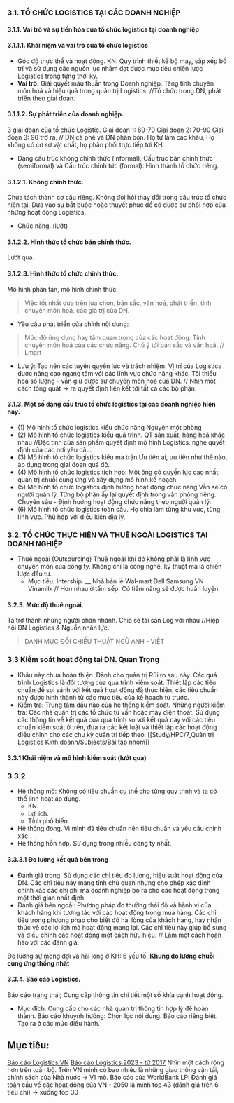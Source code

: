 ### 3.1. TỔ CHỨC LOGISTICS TẠI CÁC DOANH NGHIỆP  
#### 3.1.1. Vai trò và sự tiến hóa của tổ chức logistics tại doanh nghiệp  
#### 3.1.1.1. Khái niệm và vai trò của tổ chức logistics
- Góc độ thực thể và hoạt động.
KN: 
Quy trình thiết kế bộ máy, sắp xếp bố trí và sử dụng các nguồn lực nhằm đạt được mục tiêu chiến lược Logistics trong từng thời kỳ.
- **Vai trò:** Giải quyết mâu thuẫn trong Doanh nghiệp.
Tăng tính chuyên môn hoá và hiệu quả trong quản trị Logistics.
//Tổ chức trong DN, phát triển theo giai đoạn.

#### 3.1.1.2. Sự phát triển của doanh nghiệp.
3 giai đoạn của tổ chức Logistic.
Giai đoạn 1: 60-70
Giai đoạn 2: 70-90
Giai đoạn 3: 90 trở ra.
// DN cà phê và DN phân bón. Họ tự làm các khâu, Họ không có cơ sở vật chất, họ phân phối trực tiếp tới KH.
- Dạng cấu trúc không chính thức (informal); Cấu trúc bán chính thức (semiformal) và Cấu trúc chính tức (formal). Hình thành tổ chức riêng.
#### 3.1.2.1. Không chính thức.
Chưa tách thành cơ cấu riêng. Không đòi hỏi thay đổi trong cấu trúc tổ chức hiện tại.
Dựa vào sự bắt buộc hoặc thuyết phục để có được sự phối hợp của những hoạt động Logistics.
- Chức năng. (lướt)
#### 3.1.2.2. Hình thức tổ chức bán chính thức.
Lướt qua.
#### 3.1.2.3. Hình thức tổ chức chính thức.
Mô hình phân tán, mô hình chính thức.
> Việc tốt nhất dựa trên lựa chọn, bản sắc, văn hoá, phát triển, tính chuyên môn hoá, các giá trị của DN.
- Yêu cầu phát triển của chính nội dung:
>Mức độ ứng dụng hay tầm quan trọng của các hoat động.
>Tính chuyên môn hoá của các chức năng.
>Chú ý tới bản sắc và văn hoá.
// Lmart

- Lưu ý:
	Tạo nên các tuyến quyền lực và trách nhiệm.
	Vị trí của Logistics được nâng cao ngang tầm với các lĩnh vực chức năng khác.
	Tối thiểu hoá số lượng - vẫn giữ được sự chuyên môn hoá của DN.
// Nhìn một cách tổng quát -> ra quyết định liên kết tới tất cả các bộ phận.
#### 3.1.3. Một số dạng cấu trúc tổ chức logistics tại các doanh nghiệp hiện nay.
- (1) Mô hình tổ chức logistics kiểu chức năng
Nguyên một phòng
- (2) Mô hình tổ chức logistics kiểu quá trình.
QT sản xuất, hàng hoá khác nhau
//Đặc tính của sản phẩm quyết định mô hình Logistics. nghe quyết định của các nơi yêu cầu.
- (3) Mô hình tổ chức logistics kiểu ma trận
Ưu tiên ai, ưu tiên như thế nào, áp dụng trong giai đoạn quá độ.
- (4) Mô hình tổ chức logistics tích hợp:
Một ông có quyền lực cao nhất, quản trị chuỗi cung ứng và xây dựng mô hình kế hoạch.
- (5) Mô hình tổ chức logistics định hướng hoạt động chức năng
Vẫn sẽ có người quản lý. Từng bộ phận ấy lại quyết định trong văn phòng riêng. Chuyên sâu - Định hướng hoạt động chức năng theo người quản lý.
- (6) Mô hình tổ chức logistics toàn cầu. 
Họ chia làm từng khu vực, từng lĩnh vực. Phù hợp với điều kiện địa lý.

### 3.2. TỔ CHỨC THỰC HIỆN VÀ THUÊ NGOÀI LOGISTICS TẠI  DOANH NGHIỆP
- Thuê ngoài (Outsourcing)
Thuê ngoài khi đó không phải là lĩnh vực chuyên môn của công ty. Không chỉ là công nghệ, kỹ thuật mà là chiến lược đầu tư.
	- Mục tiêu: Intership.
__
Nhà bán lẻ Wal-mart
Dell
Samsung VN
Vinamilk
// Hơn nhau ở tấm sếp. Có tiềm năng sẽ được huấn luyện.
#### 3.2.3. Mức độ thuê ngoài.
Ta trở thành những người phân nhánh.
	Chia sẻ tài sản Log với nhau //Hiệp hội DN Logistics & Nguồn nhân lực.
> DANH MỤC ĐỐI CHIẾU THUẬT NGỮ ANH - VIỆT
### 3.3 Kiểm soát hoạt động tại DN. Quan Trọng
- Khâu này chưa hoàn thiện. Dành cho quản trị Rủi ro sau này.
	Các quá trình Logistics là đối tượng của quá trình kiểm soát.
	Thiết lập các tiêu chuẩn để soi sánh với kết quả hoạt động đã thực hiện, các tiêu chuẩn này được hình thành từ các mục tiêu của kế hoạch từ trước.
- Kiểm tra: Trung tâm đầu não của hệ thống kiểm soát.
Những người kiểm tra: Các nhà quản trị các tổ chức tư vấn hoặc máy diện thoát.
Sử dụng các thông tin về kết quả của quá trình so với kết quả này với các tiêu chuẩn kiểm soát ở trên, đưa ra các kết luật và thiết lập các hoạt động điều chỉnh cho các chu kỳ quản trị tiếp theo.
[[Study/HPC/7_Quản trị Logistics Kinh doanh/Subjects/Bài tập nhóm]]

#### 3.3.1 Khái niệm và mô hình kiểm soát (lướt qua)
### 3.3.2
- Hệ thống mở: Không có tiêu chuẩn cụ thể cho từng quy trình và ta có thể linh hoạt áp dụng.
	- KN.
	- Lợi ích.
	- Tính phổ biến.
- Hệ thống đóng.
	Vì mình đã tiêu chuẩn nên tiêu chuẩn và yêu cầu chính xác.
- Hệ thống hỗn hợp.
	Sử dụng trong nhiều công ty nhất.

#### 3.3.3.1 Đo lường kết quả bên trong
- Đánh giá trong: 
	  Sử dụng các chỉ tiêu đo lường, hiệu suất hoạt động của DN. Các chỉ tiêu này mang tính chủ quan nhưng cho phép xác đinh chính xác các chi phí mà doanh nghiệp bỏ ra cho các hoạt động trong một thời gian nhất định.
- Đánh giá bên ngoài:
	Phương pháp đo thường thái độ và hành vi của khách hàng khi tương tác với các hoạt động trong mua hàng. Các chỉ tiêu trong phương pháp cho biết độ hài lòng của khách hàng, hay nhận thức về các lợi ích mà hoạt động mang lại.
Các chỉ tiêu này giúp bổ sung và điều chỉnh các hoạt động một cách hữu hiệu.
// Làm một cách hoàn hảo với các đánh giá.

Đo lường sự mong đợi và hài lòng ở KH: 6 yếu tố.
**Khung đo lường chuỗi cung ứng thống nhất**
#### 3.3.4. Báo cáo Logistics.
Báo cáo trạng thái; Cung cấp thông tin chi tiết một số khía cạnh hoạt động.
- Mục đích:
	Cung cấp cho các nhà quản trị thông tin hợp lý để hoàn thành.
	Báo cáo khuynh hướng:
	Chọn lọc nội dung.
	Báo cáo riêng biệt.
	Tạo ra ở các mức điều hành.
## Mục tiêu:
[Báo cáo Logistics VN](https://valoma.vn/tai-lieu)
[Báo cáo Logistics 2023 - từ 2017]()
	Nhìn một cách rộng hơn trên toàn bộ. Trên VN mình có bao nhiêu là những giao thông vận tải, chính sách của Nhà nước -> Vĩ mô.
	Báo cáo của WorldBank LPI Đánh giá toàn cầu về các hoạt động của VN - 2050 là mình top 43 (đánh giá trên 6 tiêu chí) -> xuống top 30
